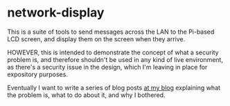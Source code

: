 # network-display
This is a suite of tools to send messages across the LAN to the Pi-based LCD screen, and
display them on the screen when they arrive.

HOWEVER, this is intended to demonstrate the concept of what a security problem is, and therefore shouldn't
be used in any kind of live environment, as there's a security issue in the design, which I'm leaving
in place for expository purposes.

Eventually I want to write a series of blog posts [at my blog](https://uselessofblog.blogspot.co.uk/) explaining
what the problem is, what to do about it, and why I bothered.
